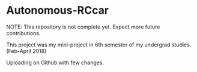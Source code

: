 # Autonomous-RCcar

NOTE: This repository is not complete yet. Expect more future contributions.

This project was my mini-project in 6th semester of my undergrad studies. (Feb-April 2018)

Uploading on Github with few changes. 
